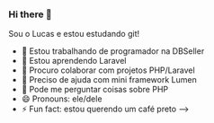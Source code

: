 ### Hi there 👋

Sou o Lucas e estou estudando git!


- 🔭 Estou trabalhando de programador na DBSeller
- 🌱 Estou aprendendo Laravel
- 👯 Procuro colaborar com projetos PHP/Laravel
- 🤔 Preciso de ajuda com mini framework Lumen
- 💬 Pode me perguntar coisas sobre PHP
- 😄 Pronouns: ele/dele
- ⚡ Fun fact: estou querendo um café preto
-->
